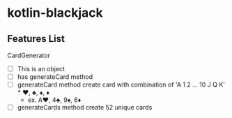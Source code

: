 # kotlin-blackjack

## Features List

CardGenerator
- [ ] This is an object
- [ ] has generateCard method 
- [ ] generateCard method create card with combination of 'A 1 2 ... 10 J Q K' * ♥, ♣, ♠, ♦ 
  - ex. A♥, 4♣, 9♠, 6♦
- [ ] generateCards method create 52 unique cards